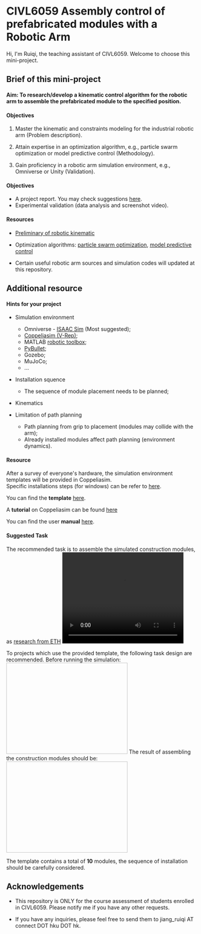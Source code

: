 # CIVL6059 Assembly control of prefabricated modules with a Robotic Arm

Hi, I'm Ruiqi, the teaching assistant of CIVL6059. Welcome to choose this mini-project.

## Brief of this mini-project

#### Aim: To research/develop a kinematic control algorithm for the robotic arm to assemble the prefabricated module to the specified position.

#### Objectives

1. Master the kinematic and constraints modeling for the industrial robotic arm (Problem description).

2. Attain expertise in an optimization algorithm, e.g., particle swarm optimization or model predictive control (Methodology).

3. Gain proficiency in a robotic arm simulation environment, e.g., Omniverse or Unity (Validation).  

#### Objectives

- A project report. You may check suggestions [here](https://richj233.github.io/CIVL6060_AI4Maintenance-Robotics/).
- Experimental validation (data analysis and screenshot video).

#### Resources

- [Preliminary of robotic kinematic](https://www.coursera.org/learn/robotics1/home/welcome)

- Optimization algorithms: [particle swarm optimization](https://www.youtube.com/watch?v=JhgDMAm-imI), [model predictive control](https://engineering.purdue.edu/~zak/Second_ed/MPC_handout.pdf)

- Certain useful robotic arm sources and simulation codes will updated at this repository.

## Additional resource

#### Hints for your project

- Simulation environment  
  - Omniverse - [ISAAC Sim](https://developer.nvidia.com/isaac/sim) (Most suggested);  
  - [Coppeliasim (V-Rep)](https://www.coppeliarobotics.com/);  
  - MATLAB [robotic toolbox](https://petercorke.com/toolboxes/robotics-toolbox/);  
  - [PyBullet](https://github.com/bulletphysics/bullet3);  
  - Gozebo;
  - MuJoCo;
  - ...
  
- Installation squence
  - The sequence of module placement needs to be planned;  

- Kinematics

- Limitation of path planning
  - Path planning from grip to placement (modules may collide with the arm);
  - Already installed modules affect path planning (environment dynamics).

#### Resource

After a survey of everyone's hardware, the simulation environment templates will be provided in Coppeliasim.  
Specific installations steps (for windows) can be refer to [here](https://blog.csdn.net/JS_Bin/article/details/126562347).

You can find the **template** [here](./Resource/).

A **tutorial** on Coppeliasim can be found [here](https://www.bilibili.com/video/BV1x3411W75n/?share_source=copy_web&vd_source=927e3ad5479ab836ade5b3e1fe4431f4)

You can find the user **manual** [here](https://manual.coppeliarobotics.com/).

#### Suggested Task  

The recommended task is to assemble the simulated construction modules, as [research from ETH](https://ethz.ch/en/news-and-events/eth-news/news/2018/03/spatial-timber-assemblies.html)
<video width="320" height="240" controls>
    <source src="Video.mp4" type="video/mp4">
</video>

To projects which use the provided template, the following task design are recommended. Before running the simulation:
<img width="320" height="240" controls>
    <source src="Before.png">
</img>
The result of assembling the construction modules should be:
<img width="320" height="240" controls>
    <source src="After.png">
</img>

The template contains a total of **10** modules, the sequence of installation should be carefully considered.
  
## Acknowledgements

- This repository is ONLY for the course assessment of students enrolled in CIVL6059. Please notify me if you have any other requests.

- If you have any inquiries, please feel free to send them to jiang_ruiqi AT connect DOT hku DOT hk.